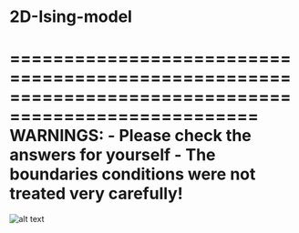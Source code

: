 # 2D-Ising-model

=====================================================================================================
WARNINGS: - Please check the answers for yourself
          - The boundaries conditions were not treated very carefully!
=====================================================================================================
![alt text](https://github.com/Ahmed-alkharusi/2D-Ising-model/blob/master/result_0.2temperature.png)
